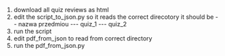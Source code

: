 1. download all quiz reviews as html 
2. edit the script_to_json.py so it reads the correct direcotory 
   it should be -- nazwa przedmiou 
                --- quiz_1
                --- quiz_2 
3. run the script 
4. edit pdf_from_json to read from correct directory 
5. run the pdf_from_json.py 


